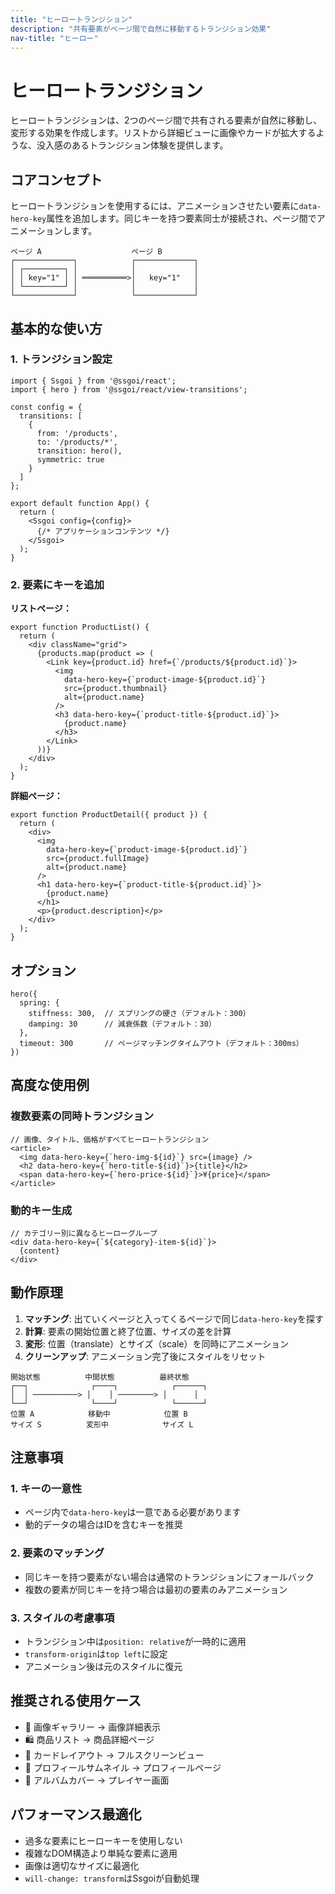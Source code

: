 ```yaml
---
title: "ヒーロートランジション"
description: "共有要素がページ間で自然に移動するトランジション効果"
nav-title: "ヒーロー"
---
```


# ヒーロートランジション

ヒーロートランジションは、2つのページ間で共有される要素が自然に移動し、変形する効果を作成します。リストから詳細ビューに画像やカードが拡大するような、没入感のあるトランジション体験を提供します。

## コアコンセプト

ヒーロートランジションを使用するには、アニメーションさせたい要素に`data-hero-key`属性を追加します。同じキーを持つ要素同士が接続され、ページ間でアニメーションします。

```
ページ A                    ページ B
┌─────────────┐            ┌─────────────┐
│ ┌─────────┐ │            │             │
│ │ key="1" │ │ ══════════>│   key="1"   │
│ └─────────┘ │            │             │
└─────────────┘            └─────────────┘
```

## 基本的な使い方

### 1. トランジション設定

```tsx
import { Ssgoi } from '@ssgoi/react';
import { hero } from '@ssgoi/react/view-transitions';

const config = {
  transitions: [
    {
      from: '/products',
      to: '/products/*',
      transition: hero(),
      symmetric: true
    }
  ]
};

export default function App() {
  return (
    <Ssgoi config={config}>
      {/* アプリケーションコンテンツ */}
    </Ssgoi>
  );
}
```

### 2. 要素にキーを追加

**リストページ：**
```tsx
export function ProductList() {
  return (
    <div className="grid">
      {products.map(product => (
        <Link key={product.id} href={`/products/${product.id}`}>
          <img 
            data-hero-key={`product-image-${product.id}`}
            src={product.thumbnail}
            alt={product.name}
          />
          <h3 data-hero-key={`product-title-${product.id}`}>
            {product.name}
          </h3>
        </Link>
      ))}
    </div>
  );
}
```

**詳細ページ：**
```tsx
export function ProductDetail({ product }) {
  return (
    <div>
      <img 
        data-hero-key={`product-image-${product.id}`}
        src={product.fullImage}
        alt={product.name}
      />
      <h1 data-hero-key={`product-title-${product.id}`}>
        {product.name}
      </h1>
      <p>{product.description}</p>
    </div>
  );
}
```

## オプション

```tsx
hero({
  spring: {
    stiffness: 300,  // スプリングの硬さ（デフォルト：300）
    damping: 30      // 減衰係数（デフォルト：30）
  },
  timeout: 300       // ページマッチングタイムアウト（デフォルト：300ms）
})
```

## 高度な使用例

### 複数要素の同時トランジション

```tsx
// 画像、タイトル、価格がすべてヒーロートランジション
<article>
  <img data-hero-key={`hero-img-${id}`} src={image} />
  <h2 data-hero-key={`hero-title-${id}`}>{title}</h2>
  <span data-hero-key={`hero-price-${id}`}>¥{price}</span>
</article>
```

### 動的キー生成

```tsx
// カテゴリー別に異なるヒーローグループ
<div data-hero-key={`${category}-item-${id}`}>
  {content}
</div>
```

## 動作原理

1. **マッチング**: 出ていくページと入ってくるページで同じ`data-hero-key`を探す
2. **計算**: 要素の開始位置と終了位置、サイズの差を計算
3. **変形**: 位置（translate）とサイズ（scale）を同時にアニメーション
4. **クリーンアップ**: アニメーション完了後にスタイルをリセット

```
開始状態          中間状態          最終状態
┌──┐              ┌────┐            ┌──────┐
│  │ ──────────> │    │ ────────> │      │
└──┘              └────┘            └──────┘
位置 A            移動中            位置 B
サイズ S          変形中            サイズ L
```

## 注意事項

### 1. キーの一意性
- ページ内で`data-hero-key`は一意である必要があります
- 動的データの場合はIDを含むキーを推奨

### 2. 要素のマッチング
- 同じキーを持つ要素がない場合は通常のトランジションにフォールバック
- 複数の要素が同じキーを持つ場合は最初の要素のみアニメーション

### 3. スタイルの考慮事項
- トランジション中は`position: relative`が一時的に適用
- `transform-origin`は`top left`に設定
- アニメーション後は元のスタイルに復元

## 推奨される使用ケース

- 📸 画像ギャラリー → 画像詳細表示
- 🛍️ 商品リスト → 商品詳細ページ
- 📝 カードレイアウト → フルスクリーンビュー
- 👤 プロフィールサムネイル → プロフィールページ
- 🎵 アルバムカバー → プレイヤー画面

## パフォーマンス最適化

- 過多な要素にヒーローキーを使用しない
- 複雑なDOM構造より単純な要素に適用
- 画像は適切なサイズに最適化
- `will-change: transform`はSsgoiが自動処理